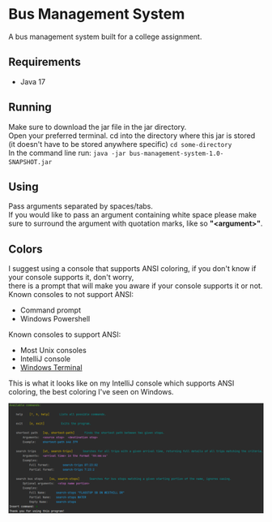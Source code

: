 # Bus Management System

A bus management system built for a college assignment.

## Requirements
- Java 17

## Running
Make sure to download the jar file in the jar directory.  
Open your preferred terminal.
cd into the directory where this jar is stored (it doesn't have to be stored anywhere specific) `cd some-directory`  
In the command line run: `java -jar bus-management-system-1.0-SNAPSHOT.jar`

## Using
Pass arguments separated by spaces/tabs.  
If you would like to pass an argument containing white space please make sure to surround the argument with quotation marks, like so __"\<argument>"__.

## Colors
I suggest using a console that supports ANSI coloring, if you don't know if your console supports it, don't worry,  
there is a prompt that will make you aware if your console supports it or not.  
Known consoles to not support ANSI:
 - Command prompt  
 - Windows Powershell  

Known consoles to support ANSI:
- Most Unix consoles  
- IntelliJ console  
- [Windows Terminal](https://aka.ms/terminal)  

This is what it looks like on my IntelliJ console which supports ANSI coloring, the best coloring I've seen on Windows.  

![Something Went Wrong](images/showcase_colors.png)